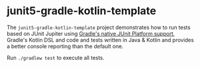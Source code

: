 # junit5-gradle-kotlin-template

The `junit5-gradle-kotlin-template` project demonstrates how to run tests based on
JUnit Jupiter using [Gradle's native JUnit Platform support], Gradle's Kotlin DSL
and code and tests written in Java & Kotlin and provides a better console reporting than the default one.

[Gradle's native JUnit Platform support]: https://docs.gradle.org/current/userguide/java_testing.html#using_junit5

Run `./gradlew test` to execute all tests.
